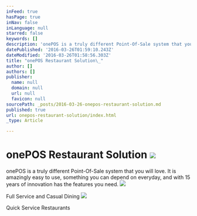 ```yaml
---
inFeed: true
hasPage: true
inNav: false
inLanguage: null
starred: false
keywords: []
description: 'onePOS is a truly different Point-Of-Sale system that you will love. It is amazingly easy to use, something you can depend on everyday, and with 15 years of innovation has the features you need.'
datePublished: '2016-03-26T01:59:10.243Z'
dateModified: '2016-03-26T01:58:56.303Z'
title: "onePOS Restaurant Solution\_"
author: []
authors: []
publisher:
  name: null
  domain: null
  url: null
  favicon: null
sourcePath: _posts/2016-03-26-onepos-restaurant-solution.md
published: true
url: onepos-restaurant-solution/index.html
_type: Article

---
```

# onePOS Restaurant Solution ![](https://the-grid-user-content.s3-us-west-2.amazonaws.com/e19b1f23-a829-42c5-9617-07d30555581e.png)

onePOS is a truly different Point-Of-Sale system that you will love. It is amazingly easy to use, something you can depend on everyday, and with 15 years of innovation has the features you need.
![](https://the-grid-user-content.s3-us-west-2.amazonaws.com/5a1ce5f0-c275-4620-b442-3e78db53f2f9.png)

Full Service and Casual Dining
![](https://the-grid-user-content.s3-us-west-2.amazonaws.com/a9338129-e49f-4a5f-b267-034d10f28f66.png)

Quick Service Restaurants
